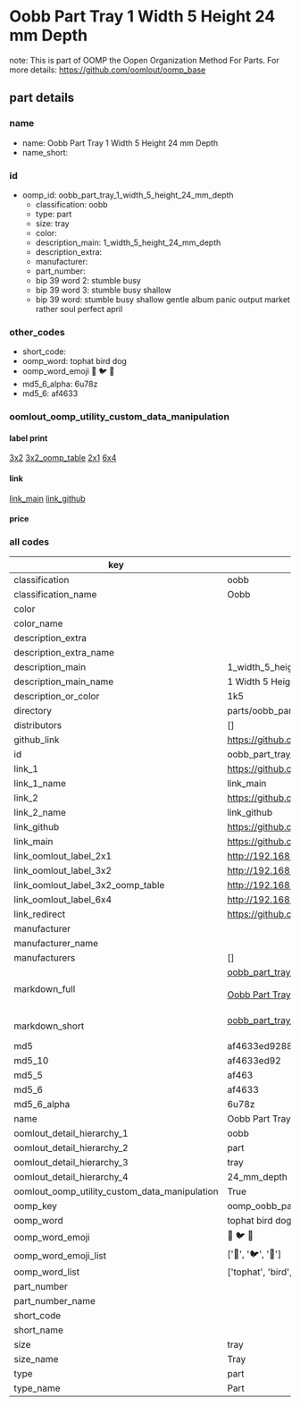 # Oobb Part Tray 1 Width 5 Height 24 mm Depth  

note: This is part of OOMP the Oopen Organization Method For Parts. For more details: https://github.com/oomlout/oomp_base

##  part details
  







### name
* name: Oobb Part Tray 1 Width 5 Height 24 mm Depth
* name_short: 
### id
* oomp_id: oobb_part_tray_1_width_5_height_24_mm_depth
  * classification: oobb
  * type: part
  * size: tray
  * color: 
  * description_main: 1_width_5_height_24_mm_depth
  * description_extra: 
  * manufacturer: 
  * part_number: 
  * bip 39 word 2: stumble busy
  * bip 39 word 3: stumble busy shallow
  * bip 39 word: stumble busy shallow gentle album panic output market rather soul perfect april

### other_codes
* short_code: 
* oomp_word: tophat bird dog
* oomp_word_emoji :tophat: :bird: :dog:
* md5_6_alpha: 6u78z
* md5_6: af4633






### oomlout_oomp_utility_custom_data_manipulation
#### label print
[3x2](http://192.168.1.245:1112/?label=oomp%206u78z)
[3x2_oomp_table](http://192.168.1.108:1112/?label=oomp%206u78z)
[2x1](http://192.168.1.242:1112/?label=oomp%206u78z)
[6x4](http://192.168.1.55:1112/?label=oomp%206u78z)    

#### link

[link_main](https://github.com/oomlout/oomlout_oomp_version_1_messy/tree/main/parts/oobb_part_tray_1_width_5_height_24_mm_depth) [link_github](https://github.com/oomlout/oomlout_oomp_version_1_messy/tree/main/parts/oobb_part_tray_1_width_5_height_24_mm_depth)                             

#### price







### all codes 
| key | value |  
| --- | --- |  
| classification | oobb |  
| classification_name | Oobb |  
| color |  |  
| color_name |  |  
| description_extra |  |  
| description_extra_name |  |  
| description_main | 1_width_5_height_24_mm_depth |  
| description_main_name | 1 Width 5 Height 24 mm Depth |  
| description_or_color | 1k5 |  
| directory | parts/oobb_part_tray_1_width_5_height_24_mm_depth |  
| distributors | [] |  
| github_link | https://github.com/oomlout/oomlout_oomp_part_src/tree/main/parts/oobb_part_tray_1_width_5_height_24_mm_depth |  
| id | oobb_part_tray_1_width_5_height_24_mm_depth |  
| link_1 | https://github.com/oomlout/oomlout_oomp_version_1_messy/tree/main/parts/oobb_part_tray_1_width_5_height_24_mm_depth |  
| link_1_name | link_main |  
| link_2 | https://github.com/oomlout/oomlout_oomp_version_1_messy/tree/main/parts/oobb_part_tray_1_width_5_height_24_mm_depth |  
| link_2_name | link_github |  
| link_github | https://github.com/oomlout/oomlout_oomp_version_1_messy/tree/main/parts/oobb_part_tray_1_width_5_height_24_mm_depth |  
| link_main | https://github.com/oomlout/oomlout_oomp_version_1_messy/tree/main/parts/oobb_part_tray_1_width_5_height_24_mm_depth |  
| link_oomlout_label_2x1 | http://192.168.1.242:1112/?label=oomp%206u78z |  
| link_oomlout_label_3x2 | http://192.168.1.245:1112/?label=oomp%206u78z |  
| link_oomlout_label_3x2_oomp_table | http://192.168.1.108:1112/?label=oomp%206u78z |  
| link_oomlout_label_6x4 | http://192.168.1.55:1112/?label=oomp%206u78z |  
| link_redirect | https://github.com/oomlout/oomlout_oomp_version_1_messy/tree/main/parts/oobb_part_tray_1_width_5_height_24_mm_depth |  
| manufacturer |  |  
| manufacturer_name |  |  
| manufacturers | [] |  
| markdown_full | [oobb_part_tray_1_width_5_height_24_mm_depth](none)<br>[](none)<br>[Oobb Part Tray 1 Width 5 Height 24 Mm Depth](none)<br><br> |  
| markdown_short | [oobb_part_tray_1_width_5_height_24_mm_depth](none)<br><br> |  
| md5 | af4633ed928833ae7e82f6138a07cebd |  
| md5_10 | af4633ed92 |  
| md5_5 | af463 |  
| md5_6 | af4633 |  
| md5_6_alpha | 6u78z |  
| name | Oobb Part Tray 1 Width 5 Height 24 mm Depth |  
| oomlout_detail_hierarchy_1 | oobb |  
| oomlout_detail_hierarchy_2 | part |  
| oomlout_detail_hierarchy_3 | tray |  
| oomlout_detail_hierarchy_4 | 24_mm_depth |  
| oomlout_oomp_utility_custom_data_manipulation | True |  
| oomp_key | oomp_oobb_part_tray_1_width_5_height_24_mm_depth |  
| oomp_word | tophat bird dog |  
| oomp_word_emoji | :tophat: :bird: :dog: |  
| oomp_word_emoji_list | [':tophat:', ':bird:', ':dog:'] |  
| oomp_word_list | ['tophat', 'bird', 'dog'] |  
| part_number |  |  
| part_number_name |  |  
| short_code |  |  
| short_name |  |  
| size | tray |  
| size_name | Tray |  
| type | part |  
| type_name | Part |  
